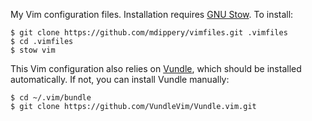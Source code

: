 My Vim configuration files. Installation requires [GNU Stow][stow].
To install:

    $ git clone https://github.com/mdippery/vimfiles.git .vimfiles
    $ cd .vimfiles
    $ stow vim

This Vim configuration also relies on [Vundle][vundle], which should be
installed automatically. If not, you can install Vundle manually:

    $ cd ~/.vim/bundle
    $ git clone https://github.com/VundleVim/Vundle.vim.git

  [stow]: http://www.gnu.org/software/stow/
  [vundle]: https://github.com/VundleVim/Vundle.vim
